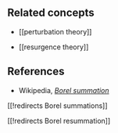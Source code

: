 
## Related concepts

* [[perturbation theory]]

* [[resurgence theory]]

## References

* Wikipedia, _[Borel summation](http://en.wikipedia.org/wiki/Borel_summation)_

[[!redirects Borel summations]]

[[!redirects Borel resummation]]
